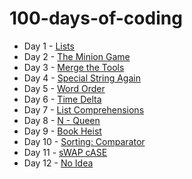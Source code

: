 # 100-days-of-coding

* Day 1 - [Lists](day%201) 
* Day 2 - [The Minion Game](day%202)
* Day 3 - [Merge the Tools](day%203)
* Day 4 - [Special String Again](day%204)
* Day 5 - [Word Order](day%205)
* Day 6 - [Time Delta](day%206)
* Day 7 - [List Comprehensions](day%207)
* Day 8 - [N - Queen](day%208)
* Day 9 - [Book Heist](day%209)
* Day 10 - [Sorting: Comparator](day_10)
* Day 11 - [sWAP cASE](day_11)
* Day 12 - [No Idea](day_12)
